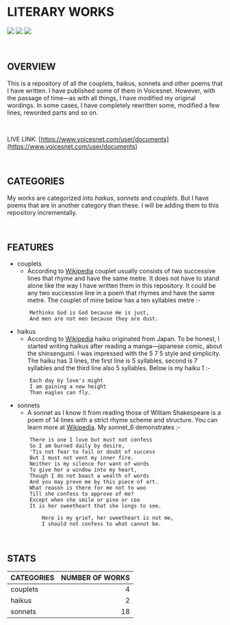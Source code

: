 # LITERARY WORKS
[![](https://img.shields.io/badge/Twitter-%40moodymudiaga-9cf?style=plastic&logo=twitter&labelColor=white&logoWidth=20)](https://twitter.com/MoodyMudiaga)
[![](https://img.shields.io/badge/LinkedIn-Mudiaga%20Moody%20Uwojeya-blue?style=plastic&logo=linkedin&labelColor=lightgrey&logoWidth=20)](https://www.linkedin.com/in/mudiaga-moody-uwojeya)
[![](https://img.shields.io/badge/Gmail-mudiagauwojeya@gmail.com-red?style=plastic&logo=gmail&labelColor=lightgrey&logoWidth=20)](mailto:moody.mudiaga@gmail.com)

<br>

## OVERVIEW

This is a repository of all the couplets, haikus, sonnets and other poems that I have written. I have published some of them in Voicesnet. However, with the passage of time—as with all things, I have modified my original wordings. In some cases, I have completely rewritten some, modified a few lines, reworded parts and so on.

<br>

LIVE LINK: [https://www.voicesnet.com/user/documents](https://www.voicesnet.com/user/documents)

<br>

## CATEGORIES

My works are categorized into *haikus*, *sonnets* and *couplets*. But I have poems that are in another category than these. I will be adding them to this repository incrementally.

<br>

## FEATURES

* couplets
    - According to [Wikipedia](https://en.wikipedia.org/wiki/Couplet) couplet usually consists of two successive lines that rhyme and have the same metre. It does not have to stand alone like the way I have written them in this repository. It could be any two successive line in a poem that rhymes and have the same metre. The couplet of mine below has a ten syllables metre :-
    ```
        Methinks God is God because He is just,
        And men are not men because they are dust.
    ```
* haikus
    - According to [Wikipedia](https://en.wikipedia.org/wiki/Haiku) haiku originated from Japan. To be honest, I started writing haikus after reading a manga—japanese comic, about the shinsengumi. I was impressed with the 5 7 5 style and simplicity. The haiku has 3 lines, the first line is 5 syllables, second is 7 syllables and the third line also 5 syllables. Below is my haiku 1 :-
    ```
        Each day by love's might
        I am gaining a new height
        Than eagles can fly.
    ```
* sonnets
    - A sonnet as I know it from reading those of William Shakespeare is a poem of 14 lines with a strict rhyme scheme and structure. You can learn more at [Wikipedia](https://en.wikipedia.org/wiki/Sonnet). My sonnet_6 demonstrates :-
    ```
        There is one I love but must not confess
        So I am burned daily by desire, 
        'Tis not fear to fail or doubt of success
        But I must not vent my inner fire. 
        Neither is my silence for want of words
        To give her a window into my heart, 
        Though I do not boast a wealth of words
        And you may prove me by this piece of art. 
        What reason is there for me not to woo
        Till she confess to approve of me? 
        Except when she smile or pine or coo
        It is her sweetheart that she longs to see. 

            Here is my grief, her sweetheart is not me, 
            I should not confess to what cannot be.
    ```

<br>

## STATS

| CATEGORIES | NUMBER OF WORKS |
| :--- | ---: |
| couplets | 4 |
| haikus | 2 |
| sonnets | 18 |

<br>
